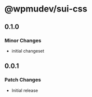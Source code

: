 # @wpmudev/sui-css

## 0.1.0

### Minor Changes

- initial changeset

## 0.0.1

### Patch Changes

- Initial release
